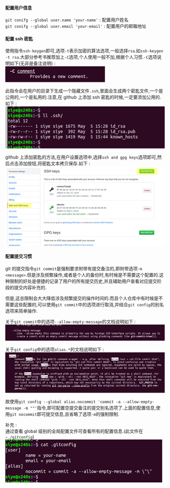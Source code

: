 #### 配置用户信息

`git conifg --global user.name 'your-name'` : 配置用户姓名  
`git conifg --global user.email 'your-email'` : 配置用户的邮箱地址

#### 配置 ssh 密匙

使用指令`ssh-keygen`即可,选项`-t`表示加密的算法选项,一般选择`rsa`.如`ssh-keygen -t rsa`.大部分参考书推荐加上`-C`选项,个人使用一般不加,根据个人习惯.`-C`选项说明如下(无非是备注说明) :  
![](assets/git-初步使用git的必要配置-7f0017de.png)

此指令会在用户的目录下生成一个隐藏文件`.ssh`,里面会生成两个密匙文件,一个是公用的,一个是私用的.注意,在 github 上添加 ssh 密匙的时候,一定要添加公用的.如下 :  
![](assets/git-初步使用git的必要配置-345abcc6.png)

github 上添加密匙的方法,在用户设置选项中,选择`ssh and gpg keys`选项即可,然后点击添加按钮,将密匙文本拷贝保存.如下 :  
![](assets/git-初步使用git的必要配置-b7ee7ea3.png)

#### 配置提交习惯

git 的提交指令`git commit`是强制要求附带有提交备注的,即附带选项`-m <message>`.但是涉及频繁操作,或者是个人的备份时,有时候是不需要这个配置的.这种限制的好处是便捷的记录了用户的所有提交历史,并且辅助用户查看对应提交阶段的提交内容补充的.

但是,这总限制会大大降低涉及频繁提交的操作时间的.而且个人仓库中有时候是不需要这些配置的,可以使用`git commit`中的选项进行取消,并结合`git config`的别名选项来简单操作.

关于`git commit`中的选项`--allow-empty-message`的文档说明如下 :  
![](assets/git-初步使用git的必要配置-60965f43.png)

关于`git config`中的选项`alias.*`的文档说明如下 :  
![](assets/git-初步使用git的必要配置-3c7f9b7f.png)

故使用`git config --global alias.nocommit 'commit -a --allow-empty-message -m ""'`指令,即可配置空提交备注的提交别名选项了.上面的配置信息,使用`git nocommit`即可提交信息,且省略了选项`-m`的强制限制.

补充 :  
通过查看 global 级别的全局配置文件可查看所有的配置信息.(此文件在`~./gitconfig`)  
![](assets/git-初步使用git的必要配置-1c13f4f5.png)
